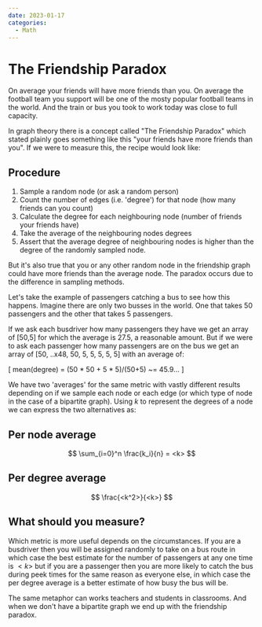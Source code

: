 ```yaml
---
date: 2023-01-17
categories:
  - Math
---
```


# The Friendship Paradox

On average your friends will have more friends than you. On average the football team you support will be one of the mosty popular football teams in the world. And the train or bus you took to work today was close to full capacity.

In graph theory there is a concept called "The Friendship Paradox" which stated plainly goes something like this "your friends have more friends than you". If we were to measure this, the recipe would look like:

<!-- more -->

## Procedure

1. Sample a random node (or ask a random person)
2. Count the number of edges (i.e. 'degree') for that node (how many friends can you count)
3. Calculate the degree for each neighbouring node (number of friends your friends have)
4. Take the average of the neighbouring nodes degrees 
5. Assert that the average degree of neighbouring nodes is higher than the degree of the randomly sampled node.

But it's also true that you or any other random node in the friendship graph could have more friends than the average node. The paradox occurs due to the difference in sampling methods.

Let's take the example of passengers catching a bus to see how this happens. Imagine there are only two busses in the world. One that takes 50 passengers and the other that takes 5 passengers.

If we ask each busdriver how many passengers they have we get an array of [50,5] for which the average is 27.5, a reasonable amount. But if we were to ask each passenger how many passengers are on the bus we get an array of [50, ..x48, 50, 5, 5, 5, 5, 5] with an average of:

\[
    mean(degree) = (50 * 50 + 5 * 5)/(50+5) ~= 45.9...
\] 

We have two 'averages' for the same metric with vastly different results depending on if we sample each node or each edge (or which type of node in the case of a bipartite graph). Using $k$ to represent the degrees of a node we can express the two alternatives as:

## Per node average

$$
    \sum_{i=0}^n \frac{k_i}{n} = <k>
$$


## Per degree average

$$
    \frac{<k^2>}{<k>}
$$

## What should you measure?

Which metric is more useful depends on the circumstances. If you are a busdriver then you will be assigned randomly to take on a bus route in which case the best estimate for the number of passengers at any one time is $<k>$ but if you are a passenger then you are more likely to catch the bus during peek times for the same reason as everyone else, in which case the per degree average is a better estimate of how busy the bus will be. 

The same metaphor can works teachers and students in classrooms. And when we don't have a bipartite graph we end up with the friendship paradox.
